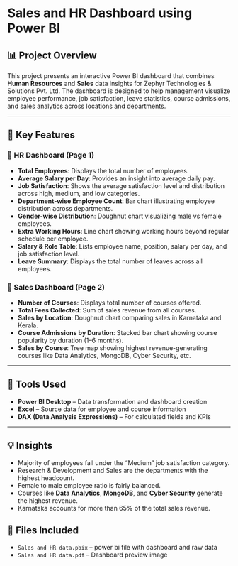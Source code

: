 # Sales and HR Dashboard using Power BI

## 📊 Project Overview

This project presents an interactive Power BI dashboard that combines **Human Resources** and **Sales** data insights for Zephyr Technologies & Solutions Pvt. Ltd. The dashboard is designed to help management visualize employee performance, job satisfaction, leave statistics, course admissions, and sales analytics across locations and departments.

---

## 📌 Key Features

### 🔹 HR Dashboard (Page 1)
- **Total Employees**: Displays the total number of employees.
- **Average Salary per Day**: Provides an insight into average daily pay.
- **Job Satisfaction**: Shows the average satisfaction level and distribution across high, medium, and low categories.
- **Department-wise Employee Count**: Bar chart illustrating employee distribution across departments.
- **Gender-wise Distribution**: Doughnut chart visualizing male vs female employees.
- **Extra Working Hours**: Line chart showing working hours beyond regular schedule per employee.
- **Salary & Role Table**: Lists employee name, position, salary per day, and job satisfaction level.
- **Leave Summary**: Displays the total number of leaves across all employees.

### 🔹 Sales Dashboard (Page 2)
- **Number of Courses**: Displays total number of courses offered.
- **Total Fees Collected**: Sum of sales revenue from all courses.
- **Sales by Location**: Doughnut chart comparing sales in Karnataka and Kerala.
- **Course Admissions by Duration**: Stacked bar chart showing course popularity by duration (1–6 months).
- **Sales by Course**: Tree map showing highest revenue-generating courses like Data Analytics, MongoDB, Cyber Security, etc.

---

## 📌 Tools Used

- **Power BI Desktop** – Data transformation and dashboard creation
- **Excel** – Source data for employee and course information
- **DAX (Data Analysis Expressions)** – For calculated fields and KPIs

---

## 💡 Insights

- Majority of employees fall under the “Medium” job satisfaction category.
- Research & Development and Sales are the departments with the highest headcount.
- Female to male employee ratio is fairly balanced.
- Courses like **Data Analytics**, **MongoDB**, and **Cyber Security** generate the highest revenue.
- Karnataka accounts for more than 65% of the total sales revenue.

## 📁 Files Included
- `Sales and HR data.pbix` – power bi file with dashboard and raw data
- `Sales and HR data.pdf` – Dashboard preview image



